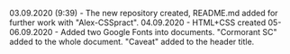 03.09.2020 (9:39) - The new repository created, README.md added for further work with "Alex-CSSpract".
04.09.2020 - HTML+CSS created
05-06.09.2020 - Added two Google Fonts into documents. "Cormorant SC" added to the whole document. "Caveat" added to the header title.